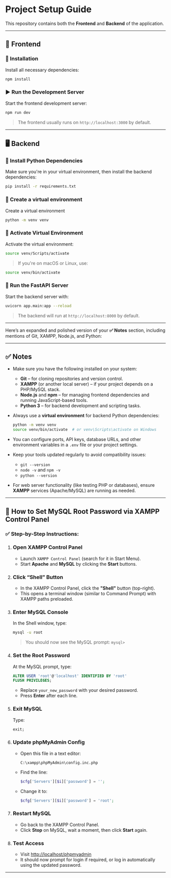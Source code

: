 


# Project Setup Guide

This repository contains both the **Frontend** and **Backend** of the application.

---

## 📁 Frontend

### 🔧 Installation

Install all necessary dependencies:

```bash
npm install
````

### ▶️ Run the Development Server

Start the frontend development server:

```bash
npm run dev
```

> The frontend usually runs on `http://localhost:3000` by default.

---

## 🖥️ Backend

### 🔧 Install Python Dependencies

Make sure you're in your virtual environment, then install the backend dependencies:

```bash
pip install -r requirements.txt
```

### 🧪 Create a virtual environment

Create a virtual environment

```bash
python -m venv venv
```

### 🧪 Activate Virtual Environment

Activate the virtual environment:

```bash
source venv/Scripts/activate
```

> If you're on macOS or Linux, use:

```bash
source venv/bin/activate
```

### 🚀 Run the FastAPI Server

Start the backend server with:

```bash
uvicorn app.main:app --reload
```

> The backend will run at `http://localhost:8000` by default.

---

Here’s an expanded and polished version of your **✅ Notes** section, including mentions of Git, XAMPP, Node.js, and Python:

---

## ✅ Notes

* Make sure you have the following installed on your system:

  * **Git** – for cloning repositories and version control.
  * **XAMPP** (or another local server) – if your project depends on a PHP/MySQL stack.
  * **Node.js** and **npm** – for managing frontend dependencies and running JavaScript-based tools.
  * **Python 3** – for backend development and scripting tasks.

* Always use a **virtual environment** for backend Python dependencies:

  ```bash
  python -m venv venv
  source venv/bin/activate  # or venv\Scripts\activate on Windows
  ```

* You can configure ports, API keys, database URLs, and other environment variables in a `.env` file or your project settings.

* Keep your tools updated regularly to avoid compatibility issues:

  * `git --version`
  * `node -v` and `npm -v`
  * `python --version`

* For web server functionality (like testing PHP or databases), ensure **XAMPP** services (Apache/MySQL) are running as needed.

---

## 🔐 How to Set MySQL Root Password via XAMPP Control Panel

### ✅ Step-by-Step Instructions:

1. ### **Open XAMPP Control Panel**

   * Launch `XAMPP Control Panel` (search for it in Start Menu).
   * Start **Apache** and **MySQL** by clicking the **Start** buttons.

2. ### **Click “Shell” Button**

   * In the XAMPP Control Panel, click the **"Shell"** button (top-right).
   * This opens a terminal window (similar to Command Prompt) with XAMPP paths preloaded.

3. ### **Enter MySQL Console**

   In the Shell window, type:

   ```bash
   mysql -u root
   ```

   > You should now see the MySQL prompt: `mysql>`

4. ### **Set the Root Password**

   At the MySQL prompt, type:

   ```sql
   ALTER USER 'root'@'localhost' IDENTIFIED BY 'root'
   FLUSH PRIVILEGES;
   ```

   * Replace `your_new_password` with your desired password.
   * Press **Enter** after each line.

5. ### **Exit MySQL**

   Type:

   ```sql
   exit;
   ```

6. ### **Update phpMyAdmin Config**

   * Open this file in a text editor:

     ```
     C:\xampp\phpMyAdmin\config.inc.php
     ```
   * Find the line:

     ```php
     $cfg['Servers'][$i]['password'] = '';
     ```
   * Change it to:

     ```php
     $cfg['Servers'][$i]['password'] = 'root';
     ```

7. ### **Restart MySQL**

   * Go back to the XAMPP Control Panel.
   * Click **Stop** on MySQL, wait a moment, then click **Start** again.

8. ### **Test Access**

   * Visit [http://localhost/phpmyadmin](http://localhost/phpmyadmin)
   * It should now prompt for login if required, or log in automatically using the updated password.

---